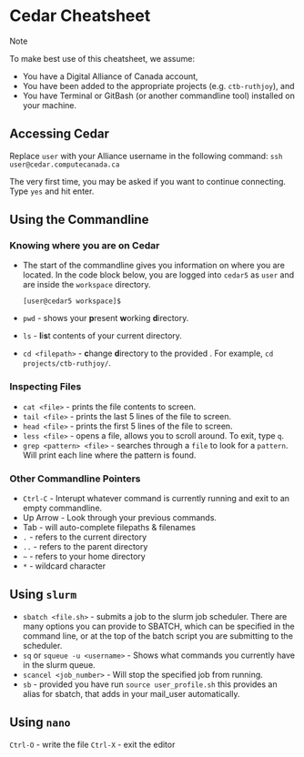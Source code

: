 # Cedar Cheatsheet

> [!NOTE]
> To make best use of this cheatsheet, we assume:
> * You have a Digital Alliance of Canada account,
> * You have been added to the appropriate projects (e.g. `ctb-ruthjoy`), and 
> * You have Terminal or GitBash (or another commandline tool) installed on your machine. 


## Accessing Cedar
Replace `user` with your Alliance username in the following command: 
`ssh user@cedar.computecanada.ca`

The very first time, you may be asked if you want to continue connecting. Type `yes` and hit enter. 

## Using the Commandline
### Knowing where you are on Cedar
* The start of the commandline gives you information on where you are located. In the code block below, you are logged into `cedar5` as `user` and are inside the `workspace` directory.   
    ```shell
    [user@cedar5 workspace]$
    ```

* `pwd` - shows your **p**resent **w**orking **d**irectory.    
* `ls` - **l**i**s**t contents of your current directory.   
* `cd <filepath>` - **c**hange **d**irectory to the provided <filepath>. For example,  `cd projects/ctb-ruthjoy/`.   

### Inspecting Files
* `cat <file>` - prints the file contents to screen.    
* `tail <file>` - prints the last 5 lines of the file to screen. 
* `head <file>` - prints the first 5 lines of the file to screen.
* `less <file>` - opens a file, allows you to scroll around. To exit, type `q`.   
* `grep <pattern> <file>` - searches through a `file` to look for a `pattern`. Will print each line where the pattern is found.

### Other Commandline Pointers
* `Ctrl-C` - Interupt whatever command is currently running and exit to an empty commandline. 
* Up Arrow - Look through your previous commands.
* Tab - will auto-complete filepaths & filenames
* `.` - refers to the current directory
* `..` - refers to the parent directory
* `~` - refers to your home directory
* `*` - wildcard character


## Using `slurm`
* `sbatch <file.sh>` - submits a job to the slurm job scheduler. There are many options you can provide to SBATCH, which can be specified in the command line, or at the top of the batch script you are submitting to the scheduler.    
* `sq` or `squeue -u <username>` - Shows what commands you currently have in the slurm queue. 
* `scancel <job_number>` - Will stop the specified job from running.    
* `sb` - provided you have run `source user_profile.sh` this provides an alias for sbatch, that adds in your mail_user automatically.   


## Using `nano`
`Ctrl-O` - write the file
`Ctrl-X` - exit the editor
